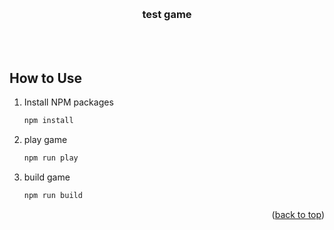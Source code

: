 <a name="readme-top"></a>

<!-- PROJECT LOGO -->
<br />
<div align="center">
<h3 align="center">test game</h3>
<br />
<br />
</div>

<!-- GETTING STARTED -->
## How to Use

1. Install NPM packages
   ```sh
   npm install
   ```
2. play game
   ```js
   npm run play
   ```
3. build game
   ```js
   npm run build
   ```

<p align="right">(<a href="#readme-top">back to top</a>)</p>
